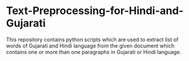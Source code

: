 # Text-Preprocessing-for-Hindi-and-Gujarati
This repository contains python scripts which are used to extract list of words of Gujarati and Hindi language  from the given document which contains one or more than one paragraphs in Gujarati or Hindi language.
